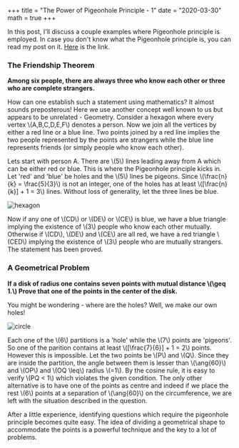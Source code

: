 +++
title = "The Power of Pigeonhole Principle - 1"
date = "2020-03-30"
math = true
+++
 
In this post, I'll discuss a couple examples where Pigeonhole principle is employed. In case you don't know what the Pigeonhole principle is, you can read my post on it. [Here](https://isocyanide.github.io/php1/) is the link. 

### The Friendship Theorem

__Among six people, there are always three who know each other or three who are complete strangers.__ 

How can one establish such a statement using mathematics? It almost sounds preposterous! Here we use another concept well known to us but appears to be unrelated - Geometry. Consider a hexagon where every vertex \\(A,B,C,D,E,F\\) denotes a person. Now we join all the vertices by either a red line or a blue line. Two points joined by a red line implies the two people represented by the points are strangers while the blue line represents friends (or simply people who know each other). 

Lets start with person A. There are \\(5\\) lines leading away from A which can be either red or blue. This is where the Pigeonhole principle kicks in. Let 'red' and 'blue' be holes and the \\(5\\) lines be pigeons. Since \\(\frac{n}{k} = \frac{5}{3}\\) is not an integer, one of the holes has at least \\([\frac{n}{k}] + 1 = 3\\) lines. Without loss of generality, let the three lines be blue. 

![hexagon](/hexagon.jpg#center)

Now if any one of \\(CD\\) or \\(DE\\) or \\(CE\\) is blue, we have a blue triangle implying the existence of \\(3\\) people who know each other mutually. Otherwise if \\(CD\\), \\(DE\\) and \\(CE\\) are all red, we have a red triangle \\(CED\\) implying the existence of \\(3\\) people who are mutually strangers. The statement has been proved. 

### A Geometrical Problem

__If a disk of radius one contains seven points with mutual distance \\(\geq 1.\\) Prove that one of the points in the center of the disk.__ 

You might be wondering - where are the holes? Well, we make our own holes! 

![circle](/circle.jpg#center)

Each one of the \\(6\\) partitions is a 'hole' while the \\(7\\) points are 'pigeons'. So one of the parition contains at least \\([\frac{7}{6}] + 1 = 2\\) points. However this is impossible. Let the two points be  \\(P\\) and \\(Q\\). Since they are inside the partition, the angle between them is lesser than \\(\ang{60}\\) and \\(OP\\) and \\(OQ \leq\\) radius \\(=1\\). By the cosine rule, it is easy to verify \\(PQ < 1\\) which violates the given condition.
The only other alternative is to have one of the points as centre and indeed if we place the rest \\(6\\) points at a separation of \\(\ang{60}\\) on the circumference, we are left with the situation described in the question. 

After a little experience, identifying questions which require the pigeonhole principle becomes quite easy. The idea of dividing a geometrical shape to accommodate the points is a powerful technique and the key to a lot of problems. 
